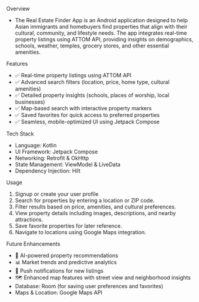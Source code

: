 Overview
- The Real Estate Finder App is an Android application designed to help Asian immigrants and homebuyers find properties that align with their cultural, community, and lifestyle needs. The app integrates real-time property listings using ATTOM API, providing insights on demographics, schools, weather, temples, grocery stores, and other essential amenities.

Features
- ✅ Real-time property listings using ATTOM API
- ✅ Advanced search filters (location, price, home type, cultural amenities)
- ✅ Detailed property insights (schools, places of worship, local businesses)
- ✅ Map-based search with interactive property markers
- ✅ Saved favorites for quick access to preferred properties
- ✅ Seamless, mobile-optimized UI using Jetpack Compose

Tech Stack
- Language: Kotlin
- UI Framework: Jetpack Compose
- Networking: Retrofit & OkHttp
- State Management: ViewModel & LiveData
- Dependency Injection: Hilt

Usage
1. Signup or create your user profile
2. Search for properties by entering a location or ZIP code.
3. Filter results based on price, amenities, and cultural preferences.
4. View property details including images, descriptions, and nearby attractions.
5. Save favorite properties for later reference.
6. Navigate to locations using Google Maps integration.

Future Enhancements
- 🚀 AI-powered property recommendations
- 📊 Market trends and predictive analytics
- 🔔 Push notifications for new listings
- 🗺️ Enhanced map features with street view and neighborhood insights
- Database: Room (for saving user preferences and favorites)
- Maps & Location: Google Maps API

